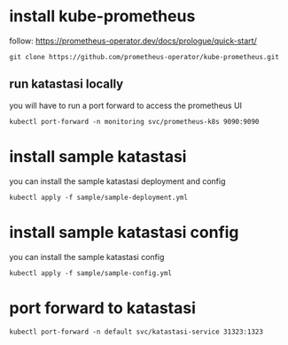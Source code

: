 # install kube-prometheus
follow: https://prometheus-operator.dev/docs/prologue/quick-start/

    git clone https://github.com/prometheus-operator/kube-prometheus.git


## run katastasi locally
you will have to run a port forward to access the prometheus UI

    kubectl port-forward -n monitoring svc/prometheus-k8s 9090:9090



# install sample katastasi
you can install the sample katastasi deployment and config

    kubectl apply -f sample/sample-deployment.yml

# install sample katastasi config
you can install the sample katastasi config

    kubectl apply -f sample/sample-config.yml

# port forward to katastasi

    kubectl port-forward -n default svc/katastasi-service 31323:1323